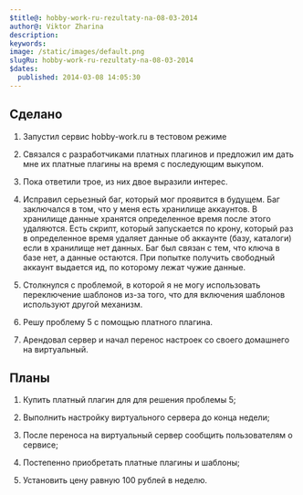 ```yaml
---
$title@: hobby-work-ru-rezultaty-na-08-03-2014
author@: Viktor Zharina
description: 
keywords: 
image: /static/images/default.png
slugRu: hobby-work-ru-rezultaty-na-08-03-2014
$dates:
  published: 2014-03-08 14:05:30
---
```

<h2>Сделано</h2>

1) Запустил сервис hobby-work.ru в тестовом режиме

2) Связался с разработчиками платных плагинов и предложил им дать мне их платные плагины на время с последующим выкупом. 

3) Пока ответили трое, из них двое выразили интерес.

4) Исправил серьезный баг, который мог проявится в будущем. Баг заключался в том, что у меня есть хранилище аккаунтов. В хранилище данные хранятся определенное время после этого удаляются. Есть скрипт, который запускается по крону, который раз в определенное время удаляет данные об аккаунте (базу, каталоги) если в хранилище нет данных. Баг был связан с тем, что ключа в базе нет, а данные остаются. При попытке получить свободный аккаунт выдается ид, по которому лежат чужие данные. 

5) Столкнулся с проблемой, в которой я не могу использовать переключение шаблонов из-за того, что для включения шаблонов используют другой механизм.

6) Решу проблему 5 с помощью платного плагина.

7) Арендовал сервер и начал перенос настроек со своего домашнего на виртуальный.



<h2>Планы</h2>

1) Купить платный плагин для для решения проблемы 5;

2) Выполнить настройку виртуального сервера до конца недели;

3) После переноса на виртуальный сервер сообщить пользователям о сервисе;

4) Постепенно приобретать платные плагины и шаблоны;

5) Установить цену равную 100 рублей в неделю.